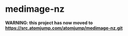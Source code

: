 # medimage-nz

__WARNING: this project has now moved to https://src.atomjump.com/atomjump/medimage-nz.git__
